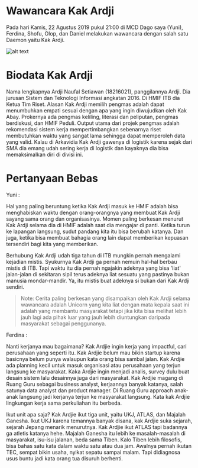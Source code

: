 # Wawancara Kak Ardji

Pada hari Kamis, 22 Agustus 2019 pukul 21:00 di MCD Dago saya (Yuni), Ferdina, Shofu, Olop, dan Daniel melakukan wawancara dengan salah satu Daemon yaitu Kak Ardji.

![alt text](./foto-16518054-16518147-16518305-16518310-16518348.jpg)


# Biodata Kak Ardji

Nama lengkapnya Ardji Naufal Setiawan (18216021), panggilannya Ardji. Dia jurusan Sistem dan Teknologi Informasi angkatan 2016. Di HMIF ITB dia Ketua Tim Riset. Alasan Kak Ardji memilih pengmas adalah dapat menumbuhkan empati sesuai dengan apa yang ingin diwujudkan oleh Kak Abay. Prokernya ada pengmas keliling, literasi dan peliputan, pengmas berdiskusi, dan HMIF Peduli. Output utama dari projek pengmas adalah rekomendasi sistem kerja mempertimbangkan sebenarnya riset membutuhkan waktu yang sangat lama sehingga dapat memperoleh data yang valid. Kalau di Arkavidia Kak Ardji gawenya di logistik karena sejak dari SMA dia emang udah sering kerja di logistik dan kayaknya dia bisa memaksimalkan diri di divisi ini.


# Pertanyaan Bebas

Yuni :

Hal yang paling beruntung ketika Kak Ardji masuk ke HMIF adalah bisa menghabiskan waktu dengan orang-orangnya yang membuat Kak Ardji sayang sama orang dan organisasinya. Momen paling berkesan menurut Kak Ardji selama dia di HMIF adalah saat dia mengajar di panti. Ketika turun ke lapangan langsung, sudut pandang kita itu bisa berubah katanya. Dan juga, ketika bisa membuat bahagia orang lain dapat memberikan kepuasan tersendiri bagi kita yang memberikan.

Berhubung Kak Ardji udah tiga tahun di ITB mungkin pernah mengalami kejadian mistis. Syukurnya Kak Ardji ga pernah nemuin hal-hal berbau mistis di ITB. Tapi waktu itu dia pernah ngajakin adeknya yang bisa 'liat' jalan-jalan di sekitaran sipil terus adeknya liat sesuatu yang pastinya bukan manusia mondar-mandir. Ya, itu mistis buat adeknya si bukan dari Kak Ardji sendiri.

> Note: Cerita paling berkesan yang disampaikan oleh Kak Ardji selama wawancara adalah Unicorn yang kita liat dengan mata kepala saat ini adalah yang membantu masyarakat tetapi jika kita bisa melihat lebih jauh lagi ada pihak luar yang jauh lebih diuntungkan daripada masyarakat sebagai penggunanya.

Ferdina :

Nanti kerjanya mau bagaimana?
Kak Ardjie ingin kerja yang impactful, cari perusahaan yang seperti itu. Kak Ardjie belum mau bikin startup karena basicnya belum punya walaupun kata orang bisa sambal jalan. Kak Ardjie ada planning kecil untuk masuk organisasi atau perusahaan yang terjun langsung ke masyarakat. Kaka Ardjie ingin menjadi analis, survey dulu buat desain sistem lalu desainnya juga dari masyarakat. Kak Ardjie magang di Ruang Guru sebagai business analyst, kerjaannya banyak katanya, salah satunya data analyst dan product manager. Di Ruang Guru approach anak-anak langsung jadi kerjanya terjun ke masyarakat langsung. Kata kak Ardjie lingkungan kerja sama perkuliahan itu berbeda.

Ikut unit apa saja?
Kak Ardjie ikut tiga unit, yaitu UKJ, ATLAS, dan Majalah Ganesha. Ikut UKJ karena temannya banyak disana, kak Ardjie suka sejarah, sejarah Jepang menarik menurutnya. Kak Ardjie ikut ATLAS tapi badannya ga atletis katanya hehe. Majalah Ganesha itu lebih ke masalah-masalah di masyarakat, isu-isu jalanan, beda sama Tiben. Kalo Tiben lebih filosofis, bisa bahas satu kata dalam waktu satu atau dua jam. Awalnya pernah ikutan TEC, sempat bikin usaha, nyikat sepatu sampai malam. Tapi didiagnosa usus buntu jadi kata orang tua disuruh berhenti.
